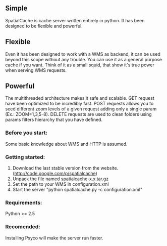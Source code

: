 ## Simple ##
SpatialCache is cache server written entirely in python.
It has been designed to be flexible and powerful.

## Flexible ##
Even it has been designed to work with a WMS as backend, it can be used beyond this scope without any trouble.
You can use it as a general purpose cache if you want.
Think of it as a small squid, that show it's true power when serving WMS requests.

## Powerful ##
The multithreaded architecture makes it safe and scalable.
GET request have been optimized to be incredibly fast.
POST requests allows you to seed different zoom levels of a given request adding only a single param (Ex.: ZOOM=1,3,5-8).
DELETE requests are used to clean folders using params filters hierarchy that you have defined.

### Before you start: ###
Some basic knowledge about WMS and HTTP is assumed.

### Getting started: ###
  1. Download the last stable version from the website. (http://code.google.com/p/spatialcache)
  1. Unpack the file named spatialcache-x.x.tar.gz
  1. Set the path to your WMS in configuration.xml
  1. Start the server "python spatialcache.py -c configuration.xml"

### Requirements: ###
Python >= 2.5

### Recomended: ###
Installing Psyco will make the server run faster.